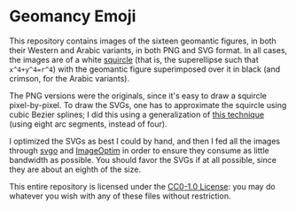 # Geomancy Emoji
This repository contains images of the sixteen geomantic figures, in both
their Western and Arabic variants, in both PNG and SVG format. In all cases,
the images are of a white [squircle][1] (that is, the superellipse such that
`x^4+y^4=r^4`) with the geomantic figure superimposed over it in black (and
crimson, for the Arabic variants).

The PNG versions were the originals, since it's easy to draw a squircle
pixel-by-pixel. To draw the SVGs, one has to approximate the squircle using
cubic Bezier splines; I did this using a generalization of [this technique][2]
(using eight arc segments, instead of four).

I optimized the SVGs as best I could by hand, and then I fed all the images
through [svgo][3] and [ImageOptim][4] in order to ensure they consume as little
bandwidth as possible. You should favor the SVGs if at all possible, since they
are about an eighth of the size.

This entire repository is licensed under the [CC0-1.0 License][4]: you may do
whatever you wish with any of these files without restriction.

[1]: http://mathworld.wolfram.com/Squircle.html
[2]: http://spencermortensen.com/articles/bezier-circle/
[3]: https://github.com/svg/svgo
[4]: https://imageoptim.com
[5]: https://creativecommons.org/publicdomain/zero/1.0/
